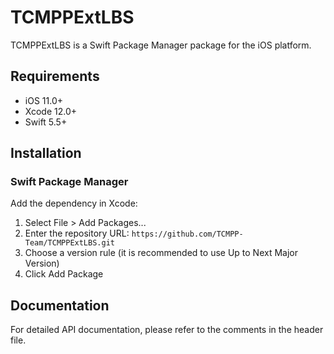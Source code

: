 # TCMPPExtLBS

TCMPPExtLBS is a Swift Package Manager package for the iOS platform.

## Requirements

- iOS 11.0+
- Xcode 12.0+
- Swift 5.5+

## Installation

### Swift Package Manager

Add the dependency in Xcode:

1. Select File > Add Packages...
2. Enter the repository URL: `https://github.com/TCMPP-Team/TCMPPExtLBS.git`
3. Choose a version rule (it is recommended to use Up to Next Major Version)
4. Click Add Package

## Documentation

For detailed API documentation, please refer to the comments in the header file.
